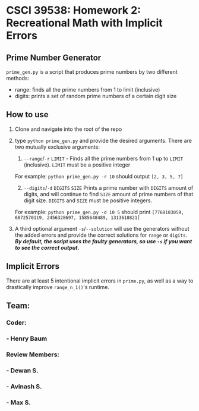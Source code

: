 # CSCI 39538: Homework 2: Recreational Math with Implicit Errors

## Prime Number Generator
`prime_gen.py` is a script that produces prime numbers by two different methods:
- range: finds all the prime numbers from 1 to limit (inclusive)
- digits: prints a set of random prime numbers of a certain digit size

## How to use
1. Clone and navigate into the root of the repo
2. type `python prime_gen.py` and provide the desired arguments. There are two mutually exclusive arguments:
    1. `--range`/`-r` `LIMIT` - Finds all the prime numbers from 1 up to `LIMIT` (inclusive). `LIMIT` must be a positive integer
    
    For example: `python prime_gen.py -r 10` should output `[2, 3, 5, 7]`
    
    2. `--digits`/`-d` `DIGITS` `SIZE` Prints a prime number with `DIGITS` amount of digits, and will continue to find `SIZE` amount of prime numbers of that digit size. `DIGITS` and `SIZE` must be positive integers.
    
    For example: `python prime_gen.py -d 10 5` should print `[7768103059, 6872570119, 2456328697, 1585648489, 1313618821]`
3. A third optional argument `-s`/`--solution` will use the generators without the added errors and provide the correct solutions for `range` or `digits`. __*By default, the script uses the faulty generators, so use `-s` if you want to see the correct output.*__ 

## Implicit Errors
There are at least 5 intentional implicit errors in `prime.py`, as well as a way to drastically improve `range_n_1()`'s runtime.

## Team:
### Coder:
### - Henry Baum
### Review Members: 
### - Dewan S.
### - Avinash S.
### - Max S.
